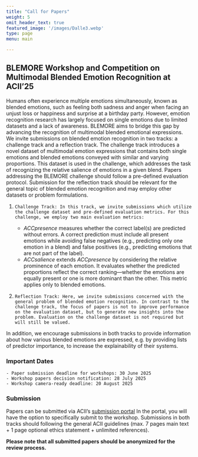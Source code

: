 ```yaml
---
title: "Call for Papers"
weight: 5
omit_header_text: true
featured_image: '/images/Dalle3.webp'
type: page
menu: main

---
```


## BLEMORE Workshop and Competition on Multimodal Blended Emotion Recognition at ACII’25

Humans often experience multiple emotions simultaneously, known as blended emotions, such as feeling both sadness and anger when facing an unjust loss or happiness and surprise at a birthday party. However, emotion recognition research has largely focused on single emotions due to limited datasets and a lack of awareness. BLEMORE aims to bridge this gap by advancing the recognition of multimodal blended emotional expressions.
We invite submissions on blended emotion recognition in two tracks: a challenge track and a reflection track.
The challenge track introduces a novel dataset of multimodal emotion expressions that contains both single emotions and blended emotions conveyed with similar and varying proportions. This dataset is used in the challenge, which addresses the task of recognizing the relative salience of emotions in a given blend. Papers addressing the BLEMORE challenge should follow a pre-defined evaluation protocol. Submission for the reflection track should be relevant for the general topic of blended emotion recognition and may employ other datasets or problem formulations.
 
1.     Challenge Track: In this track, we invite submissions which utilize the challenge dataset and pre-defined evaluation metrics. For this challenge, we employ two main evaluation metrics:
    -  *ACCpresence* measures whether the correct label(s) are predicted without errors. A correct prediction must include all present emotions while avoiding false negatives (e.g., predicting only one emotion in a blend) and false positives (e.g., predicting emotions that are not part of the label).
    -  *ACCsalience* extends *ACCpresence* by considering the relative prominence of each emotion. It evaluates whether the predicted proportions reflect the correct ranking—whether the emotions are equally present or one is more dominant than the other. This metric applies only to blended emotions.

2.     Reflection Track: Here, we invite submissions concerned with the general problem of blended emotion recognition. In contrast to the challenge track, the focus of papers is not to improve performance on the evaluation dataset, but to generate new insights into the problem. Evaluation on the challenge dataset is not required but will still be valued.
In addition, we encourage submissions in both tracks to provide information about how various blended emotions are expressed, e.g. by providing lists of predictor importance, to increase the explainability of their systems.

### Important Dates
    - Paper submission deadline for workshops: 30 June 2025
    - Workshop papers decision notification: 28 July 2025
    - Workshop camera-ready deadline: 20 August 2025
 
### Submission
Papers can be submitted via ACII’s [submission portal](https://easychair.org/account2/signin?l=9161489160958518132) In the portal, you will have the option to specifically submit to the workshop.
Submissions in both tracks should following the general ACII guidelines (max. 7 pages main text + 1 page optional ethics statement + unlimited references).

**Please note that all submitted papers should be anonymized for the review process.**
